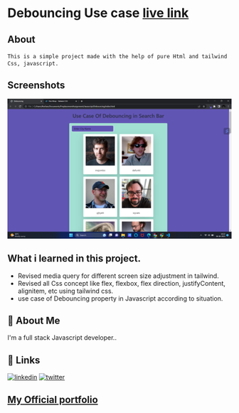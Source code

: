 
# Debouncing Use case [live link](https://debounce-search-roshan.netlify.app/)

## About 
    This is a simple project made with the help of pure Html and tailwind Css, javascript.

## Screenshots

![App Screenshot](./screenshot/Screenshot%20(51).png)


## What i learned in this project.
- Revised media query for different screen size adjustment in tailwind.
- Revised all Css concept like  flex, flexbox, flex direction, justifyContent, alignitem, etc using tailwind css.
- use case of  Debouncing property in Javascript according to situation.



## 🚀 About Me
I'm a full stack Javascript developer..


## 🔗 Links

[![linkedin](https://img.shields.io/badge/linkedin-0A66C2?style=for-the-badge&logo=linkedin&logoColor=white)](https://www.linkedin.com/in/roshan-guragain-guragain-747aa4245/)
[![twitter](https://img.shields.io/badge/twitter-1DA1F2?style=for-the-badge&logo=twitter&logoColor=white)](https://twitter.com/RoshanGuragain3)


##  [My Official portfolio](https://portfolio-roshan.netlify.app/)




